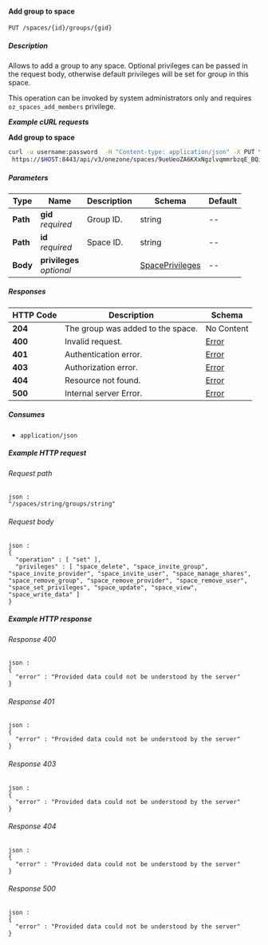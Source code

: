 
<a name="add_group_to_space"></a>
#### Add group to space
```
PUT /spaces/{id}/groups/{gid}
```


##### Description
Allows to add a group to any space. Optional privileges
can be passed in the request body, otherwise default
privileges will be set for group in this space.

This operation can be invoked by system administrators only
and requires `oz_spaces_add_members` privilege.

***Example cURL requests***

**Add group to space**
```bash
curl -u username:password  -H "Content-type: application/json" -X PUT \
 https://$HOST:8443/api/v3/onezone/spaces/9ueUeoZA6KXxNgzlvqmmrbzqE_BQiaHEEDC21sY1Kuc/groups/qE_BQiaHEEDC21sY1Kuc9ueUeoZA6KXxNgzlvqmmrbz
```


##### Parameters

|Type|Name|Description|Schema|Default|
|---|---|---|---|---|
|**Path**|**gid**  <br>*required*|Group ID.|string|--|
|**Path**|**id**  <br>*required*|Space ID.|string|--|
|**Body**|**privileges**  <br>*optional*||[SpacePrivileges](../definitions/SpacePrivileges.md#spaceprivileges)|--|


##### Responses

|HTTP Code|Description|Schema|
|---|---|---|
|**204**|The group was added to the space.|No Content|
|**400**|Invalid request.|[Error](../definitions/Error.md#error)|
|**401**|Authentication error.|[Error](../definitions/Error.md#error)|
|**403**|Authorization error.|[Error](../definitions/Error.md#error)|
|**404**|Resource not found.|[Error](../definitions/Error.md#error)|
|**500**|Internal server Error.|[Error](../definitions/Error.md#error)|


##### Consumes

* `application/json`


##### Example HTTP request

###### Request path
```
json :
"/spaces/string/groups/string"
```


###### Request body
```
json :
{
  "operation" : [ "set" ],
  "privileges" : [ "space_delete", "space_invite_group", "space_invite_provider", "space_invite_user", "space_manage_shares", "space_remove_group", "space_remove_provider", "space_remove_user", "space_set_privileges", "space_update", "space_view", "space_write_data" ]
}
```


##### Example HTTP response

###### Response 400
```
json :
{
  "error" : "Provided data could not be understood by the server"
}
```


###### Response 401
```
json :
{
  "error" : "Provided data could not be understood by the server"
}
```


###### Response 403
```
json :
{
  "error" : "Provided data could not be understood by the server"
}
```


###### Response 404
```
json :
{
  "error" : "Provided data could not be understood by the server"
}
```


###### Response 500
```
json :
{
  "error" : "Provided data could not be understood by the server"
}
```



